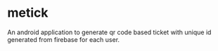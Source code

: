 # metick
An android application to generate qr code based ticket with unique id generated from firebase for each user.
